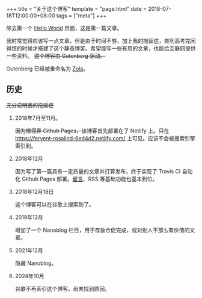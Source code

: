 +++
title = "关于这个博客"
template = "page.html"
date = 2018-07-18T12:00:00+08:00
tags = ["meta"]
+++

除去第一个 [Hello World](@/hello.md) 页面，这是第一篇文章。<!--more-->

我时常觉得应该写一点文章，但是由于时间不够，加上我的拖延症，直到高考完闲得慌的时候才搭建了这个静态博客。希望能写一些有用的文章，也能给互联网提供一些资料。
<del>这个博客由 Gutenberg 驱动。</del>

Gutenberg 已经被重命名为 [Zola](https://www.getzola.org)。

## 历史

<s>充分说明我的拖延症</s>

1. 2018年7月至11月。

   <s>因为懒得弄 Github Pages，</s>该博客首先部署在了 Netlify 上。只在 <https://fervent-rosalind-6ed4d2.netlify.com/> 上可见。应该不会被搜索引擎索引到。

2. 2018年12月

   因为写了第一篇具有一定质量的文章并打算发布，终于实现了 Travis CI 自动化 Github Pages 部署。[留言](@/gh-issue-comments.md)、RSS 等基础功能也基本到位。

3. 2018年12月18日

    这个博客可以在谷歌上搜索到了。

4. 2019年12月

   增加了一个 Nanoblog 栏目，用于存放仓促完成，或对别人不那么有价值的文章。

5. 2021年12月

   隐藏 Nanoblog。

5. 2024年10月

   谷歌不再索引这个博客。尚未找到原因。


